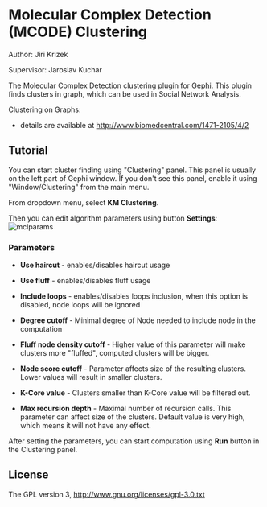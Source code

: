 # Molecular Complex Detection (MCODE) Clustering
Author: Jiri Krizek

Supervisor: Jaroslav Kuchar

The Molecular Complex Detection clustering plugin for <a href="http://www.gephi.org">Gephi</a>. 
This plugin finds clusters in graph, which can be used in Social Network Analysis. 

Clustering on Graphs: 
* details are available at http://www.biomedcentral.com/1471-2105/4/2


## Tutorial
You can start cluster finding using "Clustering" panel. This panel is usually on the left part of Gephi window. 
If you don't see this panel, enable it using "Window/Clustering" from the main menu.

From dropdown menu, select **KM Clustering**.

Then you can edit algorithm parameters using button **Settings**:
![mclparams](https://raw.github.com/jaroslav-kuchar/MCodeClustering/master/images/mcode.png)

### Parameters
* **Use haircut** - enables/disables haircut usage
* **Use fluff** - enables/disables fluff usage
* **Include loops** - enables/disables loops inclusion, when this option is disabled, node loops will be ignored

* **Degree cutoff** - Minimal degree of Node needed to include node in the computation
* **Fluff node density cutoff** - Higher value of this parameter will make clusters more "fluffed", computed clusters will be bigger.
* **Node score cutoff** - Parameter affects size of the resulting clusters.  Lower values will result in smaller clusters.
* **K-Core value** - Clusters smaller than K-Core value will be filtered out.
* **Max recursion depth** - Maximal number of recursion calls. This parameter can affect size of the clusters. Default value is very high, which means it will not have any effect.

After setting the parameters, you can start computation using **Run** button in
the Clustering panel.

## License
The GPL version 3, http://www.gnu.org/licenses/gpl-3.0.txt

